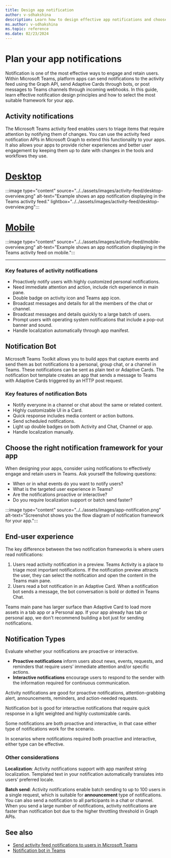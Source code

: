 ```yaml
---
title: Design app notification
author: v-sdhakshina
description: Learn how to design effective app notifications and choose the right framework for your app.
ms.author: v-sdhakshina
ms.topic: reference
ms.date: 02/23/2024
---
```

# Plan your app notifications

Notification is one of the most effective ways to engage and retain users. Within Microsoft Teams, platform apps can send notifications to the activity feed using the Graph API, send Adaptive Cards through bots, or post messages to Teams channels through incoming webhooks. In this guide, learn effective notification design principles and how to select the most suitable framework for your app.

## Activity notifications

The Microsoft Teams activity feed enables users to triage items that require attention by notifying them of changes. You can use the activity feed notification APIs in Microsoft Graph to extend this functionality to your apps. It also allows your apps to provide richer experiences and better user engagement by keeping them up to date with changes in the tools and workflows they use.

# [Desktop](#tab/desktop)

:::image type="content" source="../../assets/images/activity-feed/desktop-overview.png" alt-text="Example shows an app notification displaying in the Teams activity feed."  lightbox="../../assets/images/activity-feed/desktop-overview.png":::

# [Mobile](#tab/mobile)

:::image type="content" source="../../assets/images/activity-feed/mobile-overview.png" alt-text="Example shows an app notification displaying in the Teams activity feed on mobile.":::

---

### Key features of activity notifications

* Proactively notify users with highly customized personal notifications.
* Need immediate attention and action, include rich experience in main pane.  
* Double badge on activity icon and Teams app icon.
* Broadcast messages and details for all the members of the chat or channel.
* Broadcast messages and details quickly to a large batch of users.
* Prompt users with operating system notifications that include a pop-out banner and sound.
* Handle localization automatically through app manifest.

## Notification Bot

Microsoft Teams Toolkit allows you to build apps that capture events and send them as bot notifications to a personal, group chat, or a channel in Teams. These notifications can be sent as plain text or Adaptive Cards. The notification bot template creates an app that sends a message to Teams with Adaptive Cards triggered by an HTTP post request.

### Key features of notification Bots

* Notify everyone in a channel or chat about the same or related content.
* Highly customizable UI in a Card.
* Quick response includes media content or action buttons.
* Send scheduled notifications.
* Light up double badges on both Activity and Chat, Channel or app.
* Handle localization manually.

## Choose the right notification framework for your app

When designing your apps, consider using notifications to effectively engage and retain users in Teams. Ask yourself the following questions:

* When or in what events do you want to notify users?
* What is the targeted user experience in Teams?
* Are the notifications proactive or interactive?
* Do you require localization support or batch send faster?

:::image type="content" source="../../assets/images/app-notification.png" alt-text="Screenshot shows you the flow diagram of notification framework for your app.":::

## End-user experience

The key difference between the two notification frameworks is where users read notifications:

1. Users read activity notification in a preview. Teams Activity is a place to triage most important notifications. If the notification preview attracts the user, they can select the notification and open the content in the Teams main pane.
1. Users read a bot notification in an Adaptive Card. When a notification bot sends a message, the bot conversation is bold or dotted in Teams Chat.

Teams main pane has larger surface than Adaptive Card to load more assets in a tab app or a Personal app. If your app already has tab or personal app, we don't recommend building a bot just for sending notifications.

## Notification Types

Evaluate whether your notifications are proactive or interactive.  

* **Proactive notifications** inform users about news, events, requests, and reminders that require users’ immediate attention and/or specific actions.
* **Interactive notifications** encourage users to respond to the sender with the information required for continuous communication.

Activity notifications are good for proactive notifications, attention-grabbing alert, announcements, reminders, and action-needed requests.

Notification bot is good for interactive notifications that require quick response in a light weighted and highly customizable cards.

Some notifications are both proactive and interactive, in that case either type of notifications work for the scenario.

In scenarios where notifications required both proactive and interactive, either type can be effective.

### Other considerations

**Localization**: Activity notifications support with app manifest string localization. Templated text in your notification automatically translates into users’ preferred locale.  

**Batch send**: Activity notifications enable batch sending to up to 100 users in a single request, which is suitable for **announcement** type of notifications. You can also send a notification to all participants in a chat or channel. When you send a large number of notifications, activity notifications are faster than notification bot due to the higher throttling threshold in Graph APIs.

## See also

* [Send activity feed notifications to users in Microsoft Teams](../../tabs/send-activity-feed-notification.md)
* [Notification bot in Teams](../../bots/how-to/conversations/notification-bot-in-teams.md)
